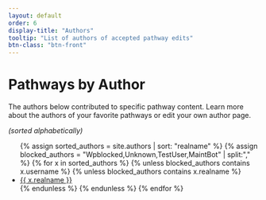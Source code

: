 ```yaml
---
layout: default
order: 6
display-title: "Authors"
tooltip: "List of authors of accepted pathway edits" 
btn-class: "btn-front"
---
```


<h1>Pathways by Author</h1>
<p>The authors below contributed to specific pathway content. Learn more about the authors of your favorite pathways or edit your own author page. </p>
<i>(sorted alphabetically)</i>
<ul class="three-column">
{% assign sorted_authors = site.authors | sort: "realname" %}
{% assign blocked_authors = "Wpblocked,Unknown,TestUser,MaintBot" | split:"," %}
{% for x in sorted_authors %}
  {% unless blocked_authors contains x.username %}
    {% unless blocked_authors contains x.realname %}
      <li><a href="{{ x.url }}">{{ x.realname }}</a></li>
      {% endunless %} 
  {% endunless %}
{% endfor %} 
</ul>

